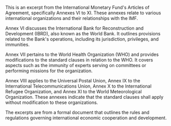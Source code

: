 This is an excerpt from the International Monetary Fund's Articles of Agreement, specifically Annexes VI to XI. These annexes relate to various international organizations and their relationships with the IMF.

Annex VI discusses the International Bank for Reconstruction and Development (IBRD), also known as the World Bank. It outlines provisions related to the Bank's operations, including its jurisdiction, privileges, and immunities.

Annex VII pertains to the World Health Organization (WHO) and provides modifications to the standard clauses in relation to the WHO. It covers aspects such as the immunity of experts serving on committees or performing missions for the organization.

Annex VIII applies to the Universal Postal Union, Annex IX to the International Telecommunications Union, Annex X to the International Refugee Organization, and Annex XI to the World Meteorological Organization. These annexes indicate that the standard clauses shall apply without modification to these organizations.

The excerpts are from a formal document that outlines the rules and regulations governing international economic cooperation and development.